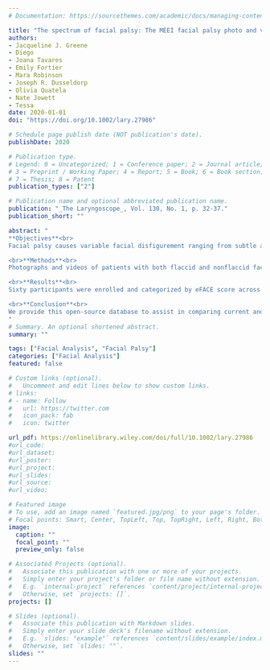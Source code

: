 ```yaml
---
# Documentation: https://sourcethemes.com/academic/docs/managing-content/

title: "The spectrum of facial palsy: The MEEI facial palsy photo and video standard set"
authors: 
- Jacqueline J. Greene 
- Diego 
- Joana Tavares 
- Emily Fortier 
- Mara Robinson 
- Joseph R. Dusseldorp 
- Olivia Quatela
- Nate Jowett
- Tessa
date: 2020-01-01
doi: "https://doi.org/10.1002/lary.27986"

# Schedule page publish date (NOT publication's date).
publishDate: 2020

# Publication type.
# Legend: 0 = Uncategorized; 1 = Conference paper; 2 = Journal article;
# 3 = Preprint / Working Paper; 4 = Report; 5 = Book; 6 = Book section;
# 7 = Thesis; 8 = Patent
publication_types: ["2"]

# Publication name and optional abbreviated publication name.
publication: "_The Laryngoscope_, Vol. 130, No. 1, p. 32-37."
publication_short: ""

abstract: "
**Objectives**<br>
Facial palsy causes variable facial disfigurement ranging from subtle asymmetry to crippling deformity. There is no existing standard database to serve as a resource for facial palsy education and research. We present a standardized set of facial photographs and videos representing the entire spectrum of flaccid and nonflaccid (aberrantly regenerated or synkinetic) facial palsy. To demonstrate the utility of the dataset, we describe the relationship between level of facial function and perceived emotion expression as determined by an automated emotion detection, machine learning‐based algorithm.

<br>**Methods**<br>
Photographs and videos of patients with both flaccid and nonflaccid facial palsy were prospectively gathered. The degree of facial palsy was quantified using eFACE, House‐Brackmann, and Sunnybrook scales. Perceived emotion during a standard video of facial movements was determined using an automated, machine learning algorithm.

<br>**Results**<br>
Sixty participants were enrolled and categorized by eFACE score across the range of facial function. Patients with complete flaccid facial palsy (eFACE <60) had a significant loss of perceived joy compared to the nonflaccid and normal groups. Additionally, patients with only moderate flaccid and nonflaccid facial palsy had a significant increase in perceived negative emotion (contempt) when compared to the normal group.

<br>**Conclusion**<br>
We provide this open‐source database to assist in comparing current and future scales of facial function as well as facilitate comprehensive investigation of the entire spectrum of facial palsy. The automated machine learning‐based algorithm detected negative emotions at moderate levels of facial palsy and suggested a threshold severity of flaccid facial palsy beyond which joy was not perceived.
"
# Summary. An optional shortened abstract.
summary: ""

tags: ["Facial Analysis", "Facial Palsy"]
categories: ["Facial Analysis"]
featured: false

# Custom links (optional).
#   Uncomment and edit lines below to show custom links.
# links:
# - name: Follow
#   url: https://twitter.com
#   icon_pack: fab
#   icon: twitter

url_pdf: https://onlinelibrary.wiley.com/doi/full/10.1002/lary.27986
#url_code:
#url_dataset:
#url_poster:
#url_project:
#url_slides:
#url_source:
#url_video:

# Featured image
# To use, add an image named `featured.jpg/png` to your page's folder. 
# Focal points: Smart, Center, TopLeft, Top, TopRight, Left, Right, BottomLeft, Bottom, BottomRight.
image:
  caption: ""
  focal_point: ""
  preview_only: false

# Associated Projects (optional).
#   Associate this publication with one or more of your projects.
#   Simply enter your project's folder or file name without extension.
#   E.g. `internal-project` references `content/project/internal-project/index.md`.
#   Otherwise, set `projects: []`.
projects: []

# Slides (optional).
#   Associate this publication with Markdown slides.
#   Simply enter your slide deck's filename without extension.
#   E.g. `slides: "example"` references `content/slides/example/index.md`.
#   Otherwise, set `slides: ""`.
slides: ""
---
```

